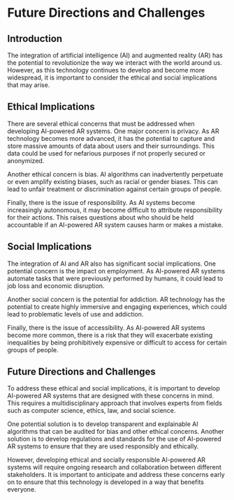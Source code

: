 Future Directions and Challenges
========================================================================================

Introduction
------------

The integration of artificial intelligence (AI) and augmented reality (AR) has the potential to revolutionize the way we interact with the world around us. However, as this technology continues to develop and become more widespread, it is important to consider the ethical and social implications that may arise.

Ethical Implications
--------------------

There are several ethical concerns that must be addressed when developing AI-powered AR systems. One major concern is privacy. As AR technology becomes more advanced, it has the potential to capture and store massive amounts of data about users and their surroundings. This data could be used for nefarious purposes if not properly secured or anonymized.

Another ethical concern is bias. AI algorithms can inadvertently perpetuate or even amplify existing biases, such as racial or gender biases. This can lead to unfair treatment or discrimination against certain groups of people.

Finally, there is the issue of responsibility. As AI systems become increasingly autonomous, it may become difficult to attribute responsibility for their actions. This raises questions about who should be held accountable if an AI-powered AR system causes harm or makes a mistake.

Social Implications
-------------------

The integration of AI and AR also has significant social implications. One potential concern is the impact on employment. As AI-powered AR systems automate tasks that were previously performed by humans, it could lead to job loss and economic disruption.

Another social concern is the potential for addiction. AR technology has the potential to create highly immersive and engaging experiences, which could lead to problematic levels of use and addiction.

Finally, there is the issue of accessibility. As AI-powered AR systems become more common, there is a risk that they will exacerbate existing inequalities by being prohibitively expensive or difficult to access for certain groups of people.

Future Directions and Challenges
--------------------------------

To address these ethical and social implications, it is important to develop AI-powered AR systems that are designed with these concerns in mind. This requires a multidisciplinary approach that involves experts from fields such as computer science, ethics, law, and social science.

One potential solution is to develop transparent and explainable AI algorithms that can be audited for bias and other ethical concerns. Another solution is to develop regulations and standards for the use of AI-powered AR systems to ensure that they are used responsibly and ethically.

However, developing ethical and socially responsible AI-powered AR systems will require ongoing research and collaboration between different stakeholders. It is important to anticipate and address these concerns early on to ensure that this technology is developed in a way that benefits everyone.
